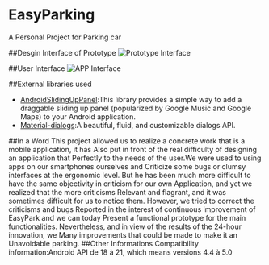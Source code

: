 # EasyParking
A Personal Project for Parking car
 
##Desgin Interface of Prototype
![Prototype Interface](https://github.com/underwindfall/EasyParking/blob/master/prototype.jpg)

##User Interface
![APP Interface](https://github.com/underwindfall/EasyParking/blob/master/result.jpg)

##External libraries used
- [AndroidSlidingUpPanel](https://github.com/TR4Android/AndroidSlidingUpPanel):This library provides a simple way to add a draggable sliding up panel (popularized by Google Music and Google Maps) to your Android application. <br>
- [Material-dialogs](https://github.com/JakeWharton/butterknife):A beautiful, fluid, and customizable dialogs API. 

##In a Word
This project allowed us to realize a concrete work that is a mobile application, it has Also put in front of the real difficulty of designing an application that Perfectly to the needs of the user.We were used to using apps on our smartphones ourselves and
Criticize some bugs or clumsy interfaces at the ergonomic level. But he has been much more difficult to have the same objectivity in criticism for our own Application, and yet we realized that the more criticisms Relevant and flagrant, and it was sometimes difficult for us to notice them.
However, we tried to correct the criticisms and bugs Reported in the interest of continuous improvement of EasyPark and we can today
Present a functional prototype for the main functionalities. Nevertheless, and in view of the results of the 24-hour innovation, we
Many improvements that could be made to make it an Unavoidable parking.
##Other Informations
Compatibility information:Android API de 18 à 21, which means versions 4.4 à 5.0

